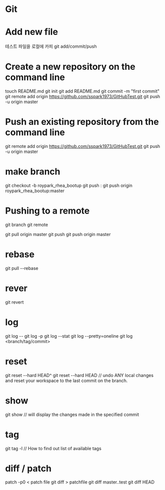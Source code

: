 Git
===

# Add new file
테스트 파일을 로컬에 카피
git  add/commit/push

# Create a new repository on the command line

touch README.md
git init
git add README.md
git commit -m "first commit"
git remote add origin https://github.com/sspark1973/GitHubTest.git
git push -u origin master


# Push an existing repository from the command line

git remote add origin https://github.com/sspark1973/GitHubTest.git
git push -u origin master

# make branch
git checkout -b roypark_rhea_bootup 
git push  <REMOTENAME> <LOCALBRANCHNAME>:<REMOTEBRANCHNAME> 
git push origin roypark_rhea_bootup:master

# Pushing to a remote

git branch
git remote

git pull origin master
git push  <REMOTENAME> <BRANCHNAME> 
git push origin master

# rebase
git pull --rebase

# rever
git revert <commit id>

# log
git log -- <file name>
git log -p
git log --stat
git log --pretty=oneline
git log <branch/tag/commit>

# reset
git reset --hard HEAD^
git reset --hard HEAD // undo ANY local changes and reset your workspace to the last commit on the branch.

# show
git show <commit ID> // will display the changes made in the specified commit

# tag
git tag -l // How to find out list of available tags

# diff / patch
patch -p0 < patch file
git diff > patchfile
git diff master..test
git diff HEAD
